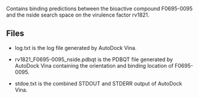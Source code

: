 Contains binding predictions between the bioactive compound F0695-0095 and the nside search space on the virulence factor rv1821.

## Files

- log.txt is the log file generated by AutoDock Vina.

- rv1821_F0695-0095_nside.pdbqt is the PDBQT file generated by AutoDock Vina containing the orientation and binding location of F0695-0095.

- stdoe.txt is the combined STDOUT and STDERR output of AutoDock Vina.

